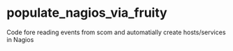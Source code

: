 populate_nagios_via_fruity
==========================

Code fore reading events from scom and automatially create hosts/services in Nagios
